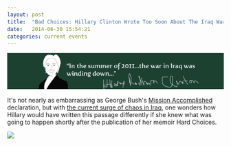 ```yaml
---
layout: post
title:  "Bad Choices: Hillary Clinton Wrote Too Soon About The Iraq War"
date:   2014-06-30 15:54:21
categories: current events
---
```


<img class="image-center" src="/hardchoices.png">

It's not nearly as embarrassing as George Bush's <a href="http://en.wikipedia.org/wiki/Mission_Accomplished_speech" target="_blank">Mission Accomplished</a> declaration, but with <a href="http://www.nytimes.com/2014/06/29/world/middleeast/with-surge-of-chaos-in-iraq-a-familiar-problem-knocks-on-bidens-door.html?hp&action=click&pgtype=Homepage&version=HpSum&module=first-column-region&region=top-news&WT.nav=top-news&_r=0" target="_blank">the current surge of chaos in Iraq</a>, one wonders how Hillary would have written this passage differently if she knew what was going to happen shortly after the publication of her memoir Hard Choices.

<img src="https://dl.dropboxusercontent.com/u/10328969/HardChoices.PNG">

